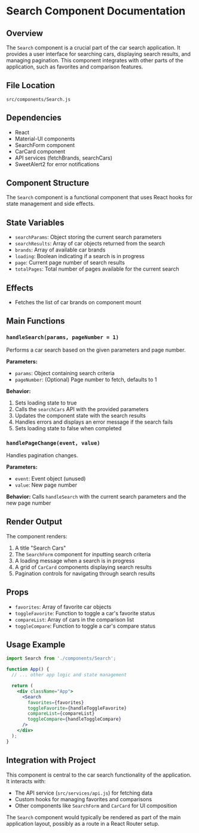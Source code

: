 # Search Component Documentation

## Overview

The `Search` component is a crucial part of the car search application. It provides a user interface for searching cars, displaying search results, and managing pagination. This component integrates with other parts of the application, such as favorites and comparison features.

## File Location

`src/components/Search.js`

## Dependencies

- React
- Material-UI components
- SearchForm component
- CarCard component
- API services (fetchBrands, searchCars)
- SweetAlert2 for error notifications

## Component Structure

The `Search` component is a functional component that uses React hooks for state management and side effects.

## State Variables

- `searchParams`: Object storing the current search parameters
- `searchResults`: Array of car objects returned from the search
- `brands`: Array of available car brands
- `loading`: Boolean indicating if a search is in progress
- `page`: Current page number of search results
- `totalPages`: Total number of pages available for the current search

## Effects

- Fetches the list of car brands on component mount

## Main Functions

### `handleSearch(params, pageNumber = 1)`

Performs a car search based on the given parameters and page number.

**Parameters:**
- `params`: Object containing search criteria
- `pageNumber`: (Optional) Page number to fetch, defaults to 1

**Behavior:**
1. Sets loading state to true
2. Calls the `searchCars` API with the provided parameters
3. Updates the component state with the search results
4. Handles errors and displays an error message if the search fails
5. Sets loading state to false when completed

### `handlePageChange(event, value)`

Handles pagination changes.

**Parameters:**
- `event`: Event object (unused)
- `value`: New page number

**Behavior:**
Calls `handleSearch` with the current search parameters and the new page number

## Render Output

The component renders:
1. A title "Search Cars"
2. The `SearchForm` component for inputting search criteria
3. A loading message when a search is in progress
4. A grid of `CarCard` components displaying search results
5. Pagination controls for navigating through search results

## Props

- `favorites`: Array of favorite car objects
- `toggleFavorite`: Function to toggle a car's favorite status
- `compareList`: Array of cars in the comparison list
- `toggleCompare`: Function to toggle a car's compare status

## Usage Example

```jsx
import Search from './components/Search';

function App() {
  // ... other app logic and state management

  return (
    <div className="App">
      <Search 
        favorites={favorites}
        toggleFavorite={handleToggleFavorite}
        compareList={compareList}
        toggleCompare={handleToggleCompare}
      />
    </div>
  );
}
```

## Integration with Project

This component is central to the car search functionality of the application. It interacts with:

- The API service (`src/services/api.js`) for fetching data
- Custom hooks for managing favorites and comparisons
- Other components like `SearchForm` and `CarCard` for UI composition

The `Search` component would typically be rendered as part of the main application layout, possibly as a route in a React Router setup.